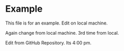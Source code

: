 # Example
This file is for an example.
Edit on local machine.

Again change from local machine.
3rd time from local.

Edit from GitHub Repository.
Its 4:00 pm.
